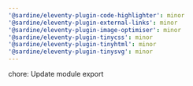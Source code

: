 ```yaml
---
'@sardine/eleventy-plugin-code-highlighter': minor
'@sardine/eleventy-plugin-external-links': minor
'@sardine/eleventy-plugin-image-optimiser': minor
'@sardine/eleventy-plugin-tinycss': minor
'@sardine/eleventy-plugin-tinyhtml': minor
'@sardine/eleventy-plugin-tinysvg': minor
---
```


chore: Update module export
